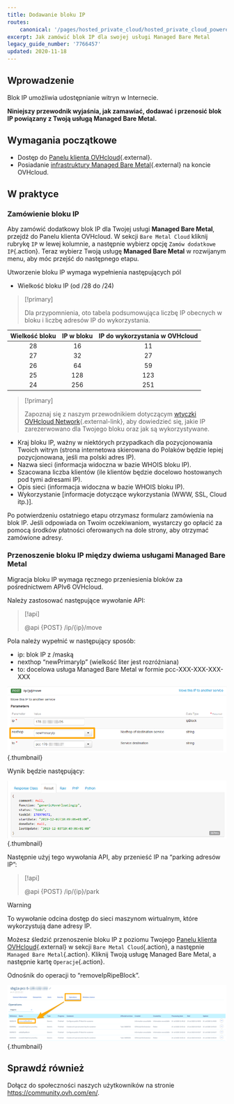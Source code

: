 ```yaml
---
title: Dodawanie bloku IP
routes:
    canonical: '/pages/hosted_private_cloud/hosted_private_cloud_powered_by_vmware/ajout_de_bloc_ip'
excerpt: Jak zamówić blok IP dla swojej usługi Managed Bare Metal
legacy_guide_number: '7766457'
updated: 2020-11-18
---
```



## Wprowadzenie

Blok IP umożliwia udostępnianie witryn w Internecie. 

**Niniejszy przewodnik wyjaśnia, jak zamawiać, dodawać i przenosić blok IP powiązany z Twoją usługą Managed Bare Metal.**

## Wymagania początkowe

* Dostęp do [Panelu klienta OVHcloud](https://www.ovh.com/auth/?action=gotomanager&from=https://www.ovh.pl/&ovhSubsidiary=pl){.external}.
* Posiadanie [infrastruktury Managed Bare Metal](https://www.ovhcloud.com/pl/public-cloud/){.external} na koncie OVHcloud.

## W praktyce

### Zamówienie bloku IP

Aby zamówić dodatkowy blok IP dla Twojej usługi **Managed Bare Metal**, przejdź do Panelu klienta OVHcloud. W sekcji `Bare Metal Cloud` kliknij rubrykę `IP` w lewej kolumnie, a następnie wybierz opcję `Zamów dodatkowe IP`{.action}. Teraz wybierz Twoją usługę **Managed Bare Metal** w rozwijanym menu, aby móc przejść do następnego etapu.


Utworzenie bloku IP wymaga wypełnienia następujących pól

- Wielkość bloku IP (od /28 do /24)

> [!primary]
>
> Dla przypomnienia, oto tabela podsumowująca liczbę IP obecnych w bloku i liczbę adresów IP do wykorzystania.
> 

|Wielkość bloku|IP w bloku|IP do wykorzystania w OVHcloud|
|:---:|:---:|:---:|
|28|16|11|
|27|32|27|
|26|64|59|
|25|128|123|
|24|256|251|

> [!primary]
>
> Zapoznaj się z naszym przewodnikiem dotyczącym [wtyczki OVHcloud Network](/pages/bare_metal_cloud/managed_bare_metal/plugin_ovh_network){.external-link}, aby dowiedzieć się, jakie IP zarezerwowano dla Twojego bloku oraz jak są wykorzystywane.
>

- Kraj bloku IP, ważny w niektórych przypadkach dla pozycjonowania Twoich witryn (strona internetowa skierowana do Polaków będzie lepiej pozycjonowana, jeśli ma polski adres IP).
- Nazwa sieci (informacja widoczna w bazie WHOIS bloku IP).
- Szacowana liczba klientów (ile klientów będzie docelowo hostowanych pod tymi adresami IP).
- Opis sieci (informacja widoczna w bazie WHOIS bloku IP).
- Wykorzystanie \[informacje dotyczące wykorzystania (WWW, SSL, Cloud itp.)].

Po potwierdzeniu ostatniego etapu otrzymasz formularz zamówienia na blok IP. Jeśli odpowiada on Twoim oczekiwaniom, wystarczy go opłacić za pomocą środków płatności oferowanych na dole strony, aby otrzymać zamówione adresy.

### Przenoszenie bloku IP między dwiema usługami Managed Bare Metal

Migracja bloku IP wymaga ręcznego przeniesienia bloków za pośrednictwem APIv6 OVHcloud.

Należy zastosować następujące wywołanie API:

> [!api]
>
> @api {POST} /ip/{ip}/move
>

Pola należy wypełnić w następujący sposób:

- ip: blok IP z /maską
- nexthop “newPrimaryIp” (wielkość liter jest rozróżniana)
- to: docelowa usługa Managed Bare Metal w formie pcc-XXX-XXX-XXX-XXX

![champ nexthop](images/move-api.png){.thumbnail}


Wynik będzie następujący:

![champ nexthop](images/api-result.png){.thumbnail}

Następnie użyj tego wywołania API, aby przenieść IP na “parking adresów IP”:

> [!api]
>
> @api {POST} /ip/{ip}/park
> 

> [!warning]
>
> To wywołanie odcina dostęp do sieci maszynom wirtualnym, które wykorzystują dane adresy IP.
>

Możesz śledzić przenoszenie bloku IP z poziomu Twojego [Panelu klienta OVHcloud](https://www.ovh.com/auth/?action=gotomanager&from=https://www.ovh.pl/&ovhSubsidiary=pl){.external} w sekcji `Bare Metal Cloud`{.action}, a następnie `Managed Bare Metal`{.action}. Kliknij Twoją usługę Managed Bare Metal, a następnie kartę `Operacje`{.action}.

Odnośnik do operacji to “removeIpRipeBlock”.

![operations manager](images/operations.png){.thumbnail}

## Sprawdź również

Dołącz do społeczności naszych użytkowników na stronie <https://community.ovh.com/en/>.
